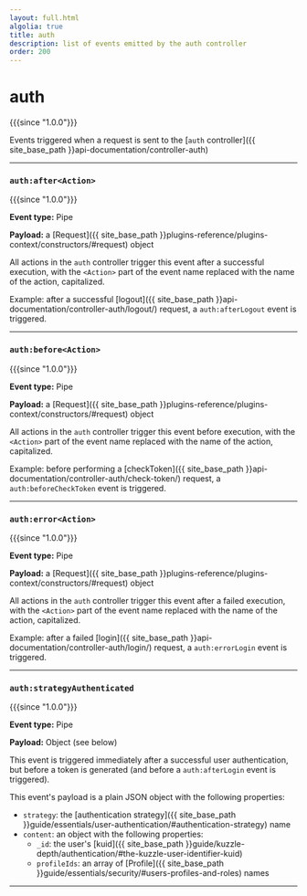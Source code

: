 ```yaml
---
layout: full.html
algolia: true
title: auth
description: list of events emitted by the auth controller
order: 200
---
```


# auth

{{{since "1.0.0"}}}

Events triggered when a request is sent to the [`auth` controller]({{ site_base_path }}api-documentation/controller-auth)

---

### `auth:after<Action>`

{{{since "1.0.0"}}}

**Event type:** Pipe

**Payload:** a [Request]({{ site_base_path }}plugins-reference/plugins-context/constructors/#request) object

All actions in the `auth` controller trigger this event after a successful execution, with the `<Action>` part of the event name replaced with the name of the action, capitalized.

Example: after a successful [logout]({{ site_base_path }}api-documentation/controller-auth/logout/) request, a `auth:afterLogout` event is triggered.

---

### `auth:before<Action>`

{{{since "1.0.0"}}}

**Event type:** Pipe

**Payload:** a [Request]({{ site_base_path }}plugins-reference/plugins-context/constructors/#request) object

All actions in the `auth` controller trigger this event before execution, with the `<Action>` part of the event name replaced with the name of the action, capitalized.

Example: before performing a [checkToken]({{ site_base_path }}api-documentation/controller-auth/check-token/) request, a `auth:beforeCheckToken` event is triggered.

---

### `auth:error<Action>`

{{{since "1.0.0"}}}

**Event type:** Pipe

**Payload:** a [Request]({{ site_base_path }}plugins-reference/plugins-context/constructors/#request) object

All actions in the `auth` controller trigger this event after a failed execution, with the `<Action>` part of the event name replaced with the name of the action, capitalized.

Example: after a failed [login]({{ site_base_path }}api-documentation/controller-auth/login/) request, a `auth:errorLogin` event is triggered.

---

### `auth:strategyAuthenticated`

{{{since "1.0.0"}}}

**Event type:** Pipe

**Payload:** Object (see below)

This event is triggered immediately after a successful user authentication, but before a token is generated (and before a `auth:afterLogin` event is triggered).

This event's payload is a plain JSON object with the following properties:
* `strategy`: the [authentication strategy]({{ site_base_path }}guide/essentials/user-authentication/#authentication-strategy) name 
* `content`: an object with the following properties:
  * `_id`: the user's [kuid]({{ site_base_path }}guide/kuzzle-depth/authentication/#the-kuzzle-user-identifier-kuid)
  * `profileIds`: an array of [Profile]({{ site_base_path }}guide/essentials/security/#users-profiles-and-roles) names

---
